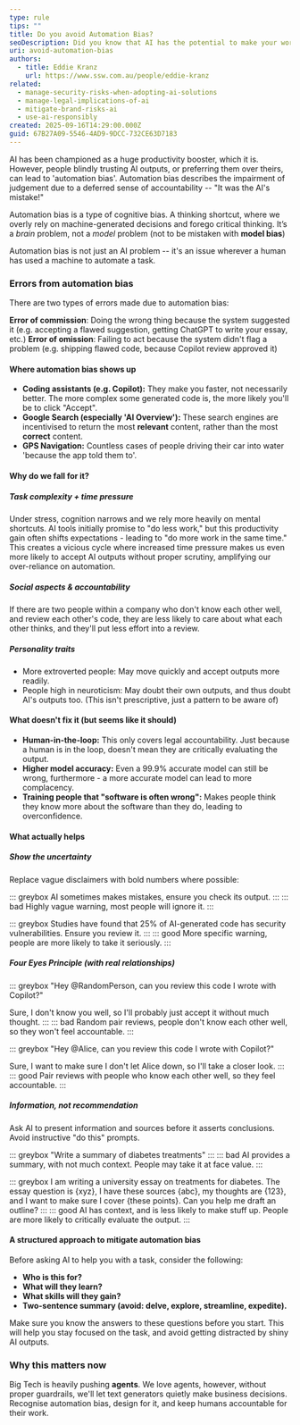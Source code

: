 ```yaml
---
type: rule
tips: ""
title: Do you avoid Automation Bias?
seoDescription: Did you know that AI has the potential to make your work worse? Learn the common pitfalls so that AI can help, not hinder.
uri: avoid-automation-bias
authors:
  - title: Eddie Kranz
    url: https://www.ssw.com.au/people/eddie-kranz
related:
  - manage-security-risks-when-adopting-ai-solutions
  - manage-legal-implications-of-ai
  - mitigate-brand-risks-ai
  - use-ai-responsibly
created: 2025-09-16T14:29:00.000Z
guid: 67B27A09-5546-4AD9-9DCC-732CE63D7183
---
```


AI has been championed as a huge productivity booster, which it is. However, people blindly trusting AI outputs, or preferring them over theirs, can lead to 'automation bias'.
Automation bias describes the impairment of judgement due to a deferred sense of accountability -- "It was the AI's mistake!"

<!--endintro-->
Automation bias is a type of cognitive bias. A thinking shortcut, where we overly rely on machine-generated decisions and forego critical thinking. 
It’s a _brain_ problem, not a _model_ problem (not to be mistaken with **model bias**)

Automation bias is not just an AI problem -- it's an issue wherever a human has used a machine to automate a task.

### Errors from automation bias
 
There are two types of errors made due to automation bias:

**Error of commission**: Doing the wrong thing because the system suggested it (e.g. accepting a flawed suggestion, getting ChatGPT to write your essay, etc.)
**Error of omission**: Failing to act because the system didn't flag a problem (e.g. shipping flawed code, because Copilot review approved it)

#### Where automation bias shows up

- **Coding assistants (e.g. Copilot):** They make you faster, not necessarily better. The more complex some generated code is, the more likely you'll be to click "Accept".
- **Google Search (especially 'AI Overview'):** These search engines are incentivised to return the most **relevant** content, rather than the most **correct** content.
- **GPS Navigation:** Countless cases of people driving their car into water 'because the app told them to'.

#### Why do we fall for it?

##### Task complexity + time pressure

Under stress, cognition narrows and we rely more heavily on mental shortcuts. AI tools initially promise to "do less work," but this productivity gain often shifts expectations - leading to "do more work in the same time." This creates a vicious cycle where increased time pressure makes us even more likely to accept AI outputs without proper scrutiny, amplifying our over-reliance on automation.

##### Social aspects & accountability

If there are two people within a company who don't know each other well, and review each other's code, they are less likely to care about what each other thinks, and they'll put less effort into a review.

##### Personality traits

- More extroverted people: May move quickly and accept outputs more readily.
- People high in neuroticism: May doubt their own outputs, and thus doubt AI's outputs too.
(This isn't prescriptive, just a pattern to be aware of)

#### What doesn't fix it (but seems like it should)

- **Human-in-the-loop:** This only covers legal accountability. Just because a human is in the loop, doesn't mean they are critically evaluating the output.
- **Higher model accuracy:** Even a 99.9% accurate model can still be wrong, furthermore - a more accurate model can lead to more complacency.
- **Training people that "software is often wrong":** Makes people think they know more about the software than they do, leading to overconfidence.

#### What actually helps 

##### Show the uncertainty

Replace vague disclaimers with bold numbers where possible:  

::: greybox
AI sometimes makes mistakes, ensure you check its output.
:::
::: bad
Highly vague warning, most people will ignore it.
:::

::: greybox
Studies have found that 25% of AI-generated code has security vulnerabilities. Ensure you review it.
:::
::: good
More specific warning, people are more likely to take it seriously.
:::

##### Four Eyes Principle (with real relationships)

::: greybox
"Hey @RandomPerson, can you review this code I wrote with Copilot?"

Sure, I don't know you well, so I'll probably just accept it without much thought.
:::
::: bad
Random pair reviews, people don't know each other well, so they won't feel accountable.
:::

::: greybox
"Hey @Alice, can you review this code I wrote with Copilot?"

Sure, I want to make sure I don't let Alice down, so I'll take a closer look.
:::
::: good
Pair reviews with people who know each other well, so they feel accountable.
:::

##### Information, not recommendation
Ask AI to present information and sources before it asserts conclusions. Avoid instructive "do this" prompts.

::: greybox
"Write a summary of diabetes treatments"
:::
::: bad
AI provides a summary, with not much context. People may take it at face value.
:::

::: greybox
I am writing a university essay on treatments for diabetes. The essay question is {xyz}, I have these sources {abc}, my thoughts are {123}, and I want to make sure I cover {these points}. Can you help me draft an outline?
:::
::: good
AI has context, and is less likely to make stuff up. People are more likely to critically evaluate the output.
:::

#### A structured approach to mitigate automation bias
Before asking AI to help you with a task, consider the following:
- **Who is this for?**  
- **What will they learn?**  
- **What skills will they gain?**  
- **Two-sentence summary (avoid: delve, explore, streamline, expedite).**  

Make sure you know the answers to these questions before you start. This will help you stay focused on the task, and avoid getting distracted by shiny AI outputs.

### Why this matters now

Big Tech is heavily pushing **agents**. We love agents, however, without proper guardrails, we'll let text generators quietly make business decisions. Recognise automation bias, design for it, and keep humans accountable for their work.